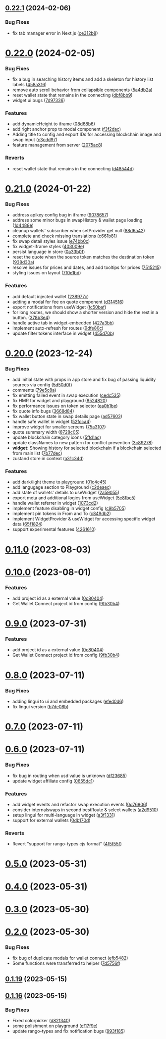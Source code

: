 ## [0.22.1](https://github.com/rango-exchange/rango-client/compare/widget-embedded@0.22.0...widget-embedded@0.22.1) (2024-02-06)


### Bug Fixes

* fix tab manager error in Next.js ([ce312b8](https://github.com/rango-exchange/rango-client/commit/ce312b833ef92cf30fe8bd52b2d415a2d73ceb8b))



# [0.22.0](https://github.com/rango-exchange/rango-client/compare/widget-embedded@0.21.0...widget-embedded@0.22.0) (2024-02-05)


### Bug Fixes

* fix a bug in searching history items and add a skeleton for history list labels ([458a316](https://github.com/rango-exchange/rango-client/commit/458a316b4097cc3586be08b9a1e049b50f29648b))
* remove auto scroll behavior from collapsible components ([5a4db2a](https://github.com/rango-exchange/rango-client/commit/5a4db2adf9dbf2fbb005933f293d5faedc25fc15))
* reset wallet state that remains in the connecting ([dbf8bb9](https://github.com/rango-exchange/rango-client/commit/dbf8bb949c1ac308af338de1b8a672928bf98963))
* widget ui bugs ([7d97336](https://github.com/rango-exchange/rango-client/commit/7d97336f2bc78a0c2f466124eccfe87772e760ad))


### Features

* add dynamicHeight to iframe ([08d68b6](https://github.com/rango-exchange/rango-client/commit/08d68b64bb6a3aeb24a9abe83f3dd972d9a09969))
* add right anchor prop to modal component ([f3f2dac](https://github.com/rango-exchange/rango-client/commit/f3f2dacc1c96173dbf5455cf631aae4207c6a27b))
* Adding title to config and export IDs for accessing blockchain image and swap input ([c3cdd97](https://github.com/rango-exchange/rango-client/commit/c3cdd979068a44a8d45ced7066a7e514a898325d))
* feature management from server ([2075ac8](https://github.com/rango-exchange/rango-client/commit/2075ac8514e98df6ac3514fe541eb047ba2e196a))


### Reverts

* reset wallet state that remains in the connecting ([d48544d](https://github.com/rango-exchange/rango-client/commit/d48544d2a6a12916ccf879c1d8e50b313d75be1b))



# [0.21.0](https://github.com/rango-exchange/rango-client/compare/widget-embedded@0.20.0...widget-embedded@0.21.0) (2024-01-22)


### Bug Fixes

* address apikey config bug in iframe ([9078657](https://github.com/rango-exchange/rango-client/commit/90786576ffc347f6d3f340b34782d0ed721850a6))
* address some minor bugs in swapHistory & wallet page loading ([1d4488e](https://github.com/rango-exchange/rango-client/commit/1d4488eee5926c2368bb9ba281ebf9fbc5c433e5))
* cleanup wallets' subscriber when setProvider get null ([88d6a42](https://github.com/rango-exchange/rango-client/commit/88d6a423c49b34b3d9ff567e22df36c3b009bb76))
* complete and check missing translations ([c661b81](https://github.com/rango-exchange/rango-client/commit/c661b81301f87193578b8a08ce3cbf65dc060487))
* fix swap detail styles issue ([e74bb0c](https://github.com/rango-exchange/rango-client/commit/e74bb0cbbdd714f07a3128e1487200eeff25d8ba))
* fix widget-iframe styles ([403009e](https://github.com/rango-exchange/rango-client/commit/403009ed0946d8a185af53f5004dc6160a5f23f8))
* persist language in store ([0a33b0f](https://github.com/rango-exchange/rango-client/commit/0a33b0ffe596b704e16328277737595b79a72f89))
* reset the quote when the source token matches the destination token ([938d30a](https://github.com/rango-exchange/rango-client/commit/938d30a9e93c00e7b9e21afa16683368ea612043))
* resolve issues for prices and dates, and add tooltips for prices ([7515215](https://github.com/rango-exchange/rango-client/commit/751521513aab2c108cecb150b81e0f921d1b603a))
* styling issues on layout ([7f0e1bd](https://github.com/rango-exchange/rango-client/commit/7f0e1bd883045d6f0a398eeb353cf5280ac09455))


### Features

* add default injected wallet ([238977c](https://github.com/rango-exchange/rango-client/commit/238977c0e3cd09feba9f2557f1b099b9af3afb0d))
* adding a modal for fee on quote component ([d314516](https://github.com/rango-exchange/rango-client/commit/d314516b0af26ca71abf071462f19c9efef407e7))
* export notifications from useWidget ([fc50baf](https://github.com/rango-exchange/rango-client/commit/fc50baf1b4043755162a54bcdd07f10fab94da39))
* for long routes, we should show a shorter version and hide the rest in a button. ([378b3e4](https://github.com/rango-exchange/rango-client/commit/378b3e4508c8d9a32c0b7ba0b4c5f2a5ba32e193))
* handle active tab in widget-embedded ([427a3bb](https://github.com/rango-exchange/rango-client/commit/427a3bb42dcaf899c4241aa5bd60c15a3475882a))
* implement auto-refresh for routes ([9dfe80c](https://github.com/rango-exchange/rango-client/commit/9dfe80c00d01078bfd3f693c6a98ceb4038e58fb))
* update filter tokens interface in widget ([455d70b](https://github.com/rango-exchange/rango-client/commit/455d70b95ca0c03eb3a738451f760ba4e4d6a04e))



# [0.20.0](https://github.com/rango-exchange/rango-client/compare/widget-embedded@0.19.0...widget-embedded@0.20.0) (2023-12-24)


### Bug Fixes

* add initial state with props in app store and fix bug of passing liquidity sources via config ([5d50d0f](https://github.com/rango-exchange/rango-client/commit/5d50d0fa18c0519a9464bb205684ecdaf881d936))
* comments ([79e5c8a](https://github.com/rango-exchange/rango-client/commit/79e5c8a5e204f0a3c006e0aa6174ed440c424dcd))
* fix emitting failed event in swap execution ([cedc535](https://github.com/rango-exchange/rango-client/commit/cedc53523dc8ddc5f339b4da6afa822058bd760d))
* fix HMR for widget and playground ([8524820](https://github.com/rango-exchange/rango-client/commit/8524820f10cf0b8921f3db0c4f620ff98daa4103))
* fix performance issues on token selector ([ea0b1be](https://github.com/rango-exchange/rango-client/commit/ea0b1be71c90befc0b8ad2f19e56122b145227d6))
* fix quote info bugs ([3668d84](https://github.com/rango-exchange/rango-client/commit/3668d84a43e3d6055b8ff133f546aabce6fcf616))
* fix wallet button state in swap details page ([ad57603](https://github.com/rango-exchange/rango-client/commit/ad57603885968b2792ed382dc80a3862dc0eebde))
* handle safe wallet in widget ([52fcca4](https://github.com/rango-exchange/rango-client/commit/52fcca49315f7e2edb4655ae7b9cd0792c2800d7))
* improve widget for smaller screens ([75a3107](https://github.com/rango-exchange/rango-client/commit/75a310770ece2969833dda2789bee5b8ccda166e))
* quote summary width ([8728c05](https://github.com/rango-exchange/rango-client/commit/8728c0543f916763cc7a868bce3af835c4ddf572))
* update blockchain category icons ([5ffd1ac](https://github.com/rango-exchange/rango-client/commit/5ffd1ac9bbe4cee26500c010718f4f530b1349f6))
* update classNames to new pattern for conflict prevention ([3c89278](https://github.com/rango-exchange/rango-client/commit/3c8927893381774f8bc8dc5b049ffdfccea1ffe4))
* **widget:** Showing history for selected blockchain if a blockchain selected from main list ([7b77dec](https://github.com/rango-exchange/rango-client/commit/7b77dec2c0417948bbdd4844006ce2d4ea811811))
* zustand store in context ([a31c34d](https://github.com/rango-exchange/rango-client/commit/a31c34d379173ab2b4a14beb4fddd7ac0402b236))


### Features

* add dark/light theme to playground ([01c4c45](https://github.com/rango-exchange/rango-client/commit/01c4c45cf42a5b9a945e687fbaf3cb141ca19d13))
* add langugage section to Playground ([c2deaec](https://github.com/rango-exchange/rango-client/commit/c2deaec91813f7e5cc4bccc2be78f5c297cc1a2d))
* add state of wallets' details to useWidget ([2a59055](https://github.com/rango-exchange/rango-client/commit/2a590551cc0a3d663fd9901e125890ff1386c0aa))
* export meta and additional logics from useWidget ([5c8fbc5](https://github.com/rango-exchange/rango-client/commit/5c8fbc5f25979409895b4592b62416f6bd7b82b8))
* handle wallet referrer in widget ([1073cd2](https://github.com/rango-exchange/rango-client/commit/1073cd2051f6819713a38f0c1e5c3f47ab0a7d53))
* implement feature disabling in widget config ([c9b5705](https://github.com/rango-exchange/rango-client/commit/c9b5705077ad900c8cbb2b76f5642ca79f54fd86))
* implement pin tokens in From and To ([c849db2](https://github.com/rango-exchange/rango-client/commit/c849db2083022587960a5d1a4dc64c5f696e07a5))
* implement WidgetProvider & useWidget for accessing specific widget data ([65f1824](https://github.com/rango-exchange/rango-client/commit/65f1824720d5d7d07c3d42c14285a704bd1da364))
* support experimental features ([4261610](https://github.com/rango-exchange/rango-client/commit/426161044adc583c3339a53ab58405b8f96dfee3))



# [0.11.0](https://github.com/rango-exchange/rango-client/compare/widget-embedded@0.10.0...widget-embedded@0.11.0) (2023-08-03)



# [0.10.0](https://github.com/rango-exchange/rango-client/compare/widget-embedded@0.8.0...widget-embedded@0.10.0) (2023-08-01)


### Features

* add project id as a external value ([0c80404](https://github.com/rango-exchange/rango-client/commit/0c80404a8cacb6c5b0338dea1e416b0b11db254b))
* Get Wallet Connect project id from config ([9fb30b4](https://github.com/rango-exchange/rango-client/commit/9fb30b4b1a83e2005bbf42553298f24b1e278e1c))



# [0.9.0](https://github.com/rango-exchange/rango-client/compare/widget-embedded@0.8.0...widget-embedded@0.9.0) (2023-07-31)


### Features

* add project id as a external value ([0c80404](https://github.com/rango-exchange/rango-client/commit/0c80404a8cacb6c5b0338dea1e416b0b11db254b))
* Get Wallet Connect project id from config ([9fb30b4](https://github.com/rango-exchange/rango-client/commit/9fb30b4b1a83e2005bbf42553298f24b1e278e1c))



# [0.8.0](https://github.com/rango-exchange/rango-client/compare/widget-embedded@0.7.0...widget-embedded@0.8.0) (2023-07-11)


### Bug Fixes

* adding lingui to ui and embedded packages ([efed0d6](https://github.com/rango-exchange/rango-client/commit/efed0d6da437bfd472f26a280adc55da1151966a))
* fix lingui version ([b7de08b](https://github.com/rango-exchange/rango-client/commit/b7de08b457314192665b9d3afa809e63ecd311a8))



# [0.7.0](https://github.com/rango-exchange/rango-client/compare/widget-embedded@0.6.0...widget-embedded@0.7.0) (2023-07-11)



# [0.6.0](https://github.com/rango-exchange/rango-client/compare/widget-embedded@0.5.0...widget-embedded@0.6.0) (2023-07-11)


### Bug Fixes

* fix bug in routing when usd value is unknown ([df23685](https://github.com/rango-exchange/rango-client/commit/df23685d63de6dbe5a3e591ef619d845573e0657))
* update widget affiliate config ([0655dc1](https://github.com/rango-exchange/rango-client/commit/0655dc1949e6e8a9b1efacb71e3f66ac3d1e30fb))


### Features

* add widget events and refactor swap execution events ([0d76806](https://github.com/rango-exchange/rango-client/commit/0d7680693dd77439de38cd0b20f263f6ae8cceb0))
* consider internalswaps in second bestRoute & select wallets ([a2d9510](https://github.com/rango-exchange/rango-client/commit/a2d9510288b534e03d6cf2ee3ed60b895607323f))
* setup lingui for multi-language in widget ([a3f1331](https://github.com/rango-exchange/rango-client/commit/a3f1331def487989a5717335b062dd9ef45876ad))
* support for external wallets ([0db170d](https://github.com/rango-exchange/rango-client/commit/0db170d28b7052e5a750d270549d9550c52789de))


### Reverts

* Revert "support for rango-types cjs format" ([4f5f55f](https://github.com/rango-exchange/rango-client/commit/4f5f55f96e8daa329588b932b19c291c30f339c4))



# [0.5.0](https://github.com/rango-exchange/rango-client/compare/widget-embedded@0.4.0...widget-embedded@0.5.0) (2023-05-31)



# [0.4.0](https://github.com/rango-exchange/rango-client/compare/widget-embedded@0.3.0...widget-embedded@0.4.0) (2023-05-31)



# [0.3.0](https://github.com/rango-exchange/rango-client/compare/widget-embedded@0.2.0...widget-embedded@0.3.0) (2023-05-30)



# [0.2.0](https://github.com/rango-exchange/rango-client/compare/widget-embedded@0.1.19...widget-embedded@0.2.0) (2023-05-30)


### Bug Fixes

* fix bug of duplicate modals for wallet connect ([efb5482](https://github.com/rango-exchange/rango-client/commit/efb54827fd51e6c6c8f42c6abf33c3d7610755e8))
* Some functions were transferred to helper ([7d5756f](https://github.com/rango-exchange/rango-client/commit/7d5756fc476728e84b16300102918542520983a7))



## [0.1.19](https://github.com/rango-exchange/rango-client/compare/widget-embedded@0.1.18...widget-embedded@0.1.19) (2023-05-15)



## [0.1.16](https://github.com/rango-exchange/rango-client/compare/widget-embedded@0.1.15...widget-embedded@0.1.16) (2023-05-15)


### Bug Fixes

* Fixed colorpicker ([d821340](https://github.com/rango-exchange/rango-client/commit/d821340fc3f5df07ccbfc3555ae4d7dba0cad49b))
* some polishment on playground ([cf17f9e](https://github.com/rango-exchange/rango-client/commit/cf17f9e2ac2efc9467c4f550e09eaf19170bbbf0))
* update rango-types and fix notification bugs ([993f185](https://github.com/rango-exchange/rango-client/commit/993f185e0b8c5e5e15a2c65ba2d85d1f9c8daa90))



